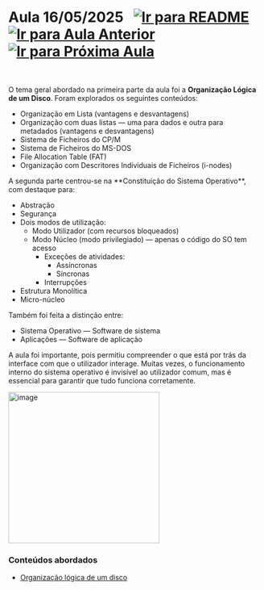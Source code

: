 # Aula 16/05/2025 &nbsp; [![Ir para README](https://img.shields.io/badge/Indice-Verde?style=for-the-badge)](../README.md#indice) &nbsp; [![Ir para Aula Anterior](https://img.shields.io/badge/Anterior-Aula%209-007ACC?style=for-the-badge)](../aulas/09-05-2025.md) [![Ir para Próxima Aula](https://img.shields.io/badge/Próxima-Aula%2011-007ACC?style=for-the-badge)](../aulas/23-05-2025.md)

<br>

<p> 
  
<p>  
O tema geral abordado na primeira parte da aula foi a <b>Organização Lógica de um Disco</b>. Foram explorados os seguintes conteúdos:
<ul>
  <li>Organização em Lista (vantagens e desvantagens)</li>
  <li>Organização com duas listas — uma para dados e outra para metadados (vantagens e desvantagens)</li>
  <li>Sistema de Ficheiros do CP/M</li>
  <li>Sistema de Ficheiros do MS-DOS</li>
  <li>File Allocation Table (FAT)</li>
  <li>Organização com Descritores Individuais de Ficheiros (i-nodes)</li>
</ul>
A segunda parte centrou-se na **Constituição do Sistema Operativo**, com destaque para:
<ul>
  <li>Abstração</li>
  <li>Segurança</li>
  <li>Dois modos de utilização:
    <ul>
      <li>Modo Utilizador (com recursos bloqueados)</li>
      <li>Modo Núcleo (modo privilegiado) — apenas o código do SO tem acesso
        <ul>
          <li>Exceções de atividades:
            <ul>
              <li>Assíncronas</li>
              <li>Síncronas</li>
            </ul>
          </li>
          <li>Interrupções</li>
        </ul>
      </li>
    </ul>
  </li>
  <li>Estrutura Monolítica</li>
  <li>Micro-núcleo</li>
</ul>
Também foi feita a distinção entre:
<ul>
  <li>Sistema Operativo — Software de sistema</li>
  <li>Aplicações — Software de aplicação</li>
</ul>
</p>

<p>  
A aula foi importante, pois permitiu compreender o que está por trás da interface com que o utilizador interage. Muitas vezes, o funcionamento interno do sistema operativo é invisível ao utilizador comum, mas é essencial para garantir que tudo funciona corretamente.
</p>


</p> 



<img src="https://github.com/user-attachments/assets/902844b3-0f69-4b6c-9cda-d4aa684b619e" alt="image" width="300"/>

### Conteúdos abordados

- [Organização lógica de um disco]()
